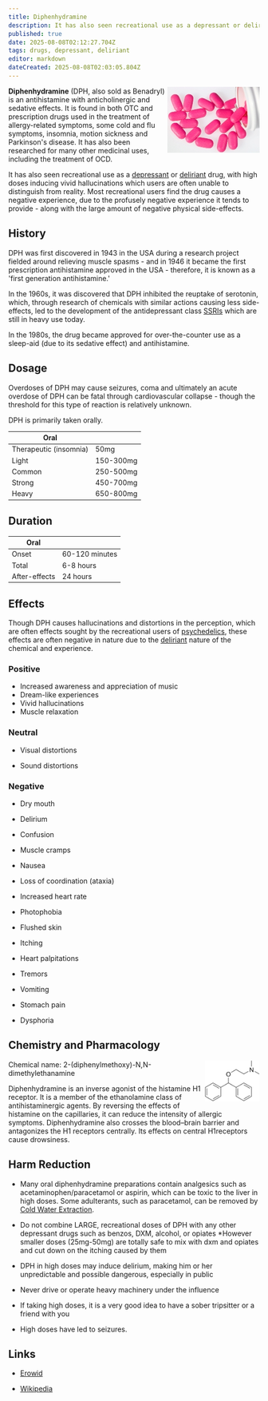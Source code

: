 ```yaml
---
title: Diphenhydramine
description: It has also seen recreational use as a depressant or deliriant drug, with high doses inducing vivid hallucinations which users are often unable to distinguish...
published: true
date: 2025-08-08T02:12:27.704Z
tags: drugs, depressant, deliriant
editor: markdown
dateCreated: 2025-08-08T02:03:05.804Z
---
```


<img src="/assets/benadryl.jpg" align="right">

**Diphenhydramine** (DPH, also sold as Benadryl) is an antihistamine with anticholinergic and sedative effects. It is found in both OTC and prescription drugs used in the treatment of allergy-related symptoms, some cold and flu symptoms, insomnia, motion sickness and Parkinson's disease. It has also been researched for many other medicinal uses, including the treatment of OCD.

It has also seen recreational use as a [depressant](/en/depressants) or [deliriant](/en/deliriants) drug, with high doses inducing vivid hallucinations which users are often unable to distinguish from reality. Most recreational users find the drug causes a negative experience, due to the profusely negative experience it tends to provide - along with the large amount of negative physical side-effects.

## History

DPH was first discovered in 1943 in the USA during a research project fielded around relieving muscle spasms - and in 1946 it became the first prescription antihistamine approved in the USA - therefore, it is known as a 'first generation antihistamine.'

In the 1960s, it was discovered that DPH inhibited the reuptake of serotonin, which, through research of chemicals with similar actions causing less side-effects, led to the development of the antidepressant class [SSRIs](/en/ssris) which are still in heavy use today.

In the 1980s, the drug became approved for over-the-counter use as a sleep-aid (due to its sedative effect) and antihistamine.

## Dosage

Overdoses of DPH may cause seizures, coma and ultimately an acute overdose of DPH can be fatal through cardiovascular collapse - though the threshold for this type of reaction is relatively unknown.

DPH is primarily taken orally.

| Oral |  |
|------|---|
| Therapeutic (insomnia) | 50mg |
| Light | 150-300mg |
| Common | 250-500mg |
| Strong | 450-700mg |
| Heavy | 650-800mg |

## Duration

| Oral |  |
|------|---|
| Onset | 60-120 minutes |
| Total | 6-8 hours |
| After-effects | 24 hours |

## Effects

Though DPH causes hallucinations and distortions in the perception, which are often effects sought by the recreational users of [psychedelics](/en/psychedelics), these effects are often negative in nature due to the [deliriant](/en/deliriants) nature of the chemical and experience.

### Positive
* Increased awareness and appreciation of music
* Dream-like experiences
* Vivid hallucinations
* Muscle relaxation

### Neutral

* Visual distortions

* Sound distortions

### Negative

* Dry mouth

* Delirium

* Confusion

* Muscle cramps

* Nausea

* Loss of coordination (ataxia)

* Increased heart rate

* Photophobia

* Flushed skin

* Itching

* Heart palpitations

* Tremors

* Vomiting

* Stomach pain

* Dysphoria

## Chemistry and Pharmacology
<img src="/assets/dph_molecule.png" width="110" align="right">

Chemical name: 2-(diphenylmethoxy)-N,N-dimethylethanamine

Diphenhydramine is an inverse agonist of the histamine H1 receptor. It is a member of the ethanolamine class of antihistaminergic agents. By reversing the effects of histamine on the capillaries, it can reduce the intensity of allergic symptoms. Diphenhydramine also crosses the blood–brain barrier and antagonizes the H1 receptors centrally. Its effects on central H1receptors cause drowsiness.

## Harm Reduction

* Many oral diphenhydramine preparations contain analgesics such as acetaminophen/paracetamol or aspirin, which can be toxic to the liver in high doses. Some adulterants, such as paracetamol, can be removed by [Cold Water Extraction](/en/guides/cold-water-extraction).

* Do not combine LARGE, recreational doses of DPH with any other depressant drugs such as benzos, DXM, alcohol, or opiates
      *However smaller doses (25mg-50mg) are totally safe to mix with dxm and opiates and cut down on the itching caused by them 

* DPH in high doses may induce delirium, making him or her unpredictable and possible dangerous, especially in public

* Never drive or operate heavy machinery under the influence

* If taking high doses, it is a very good idea to have a sober tripsitter or a friend with you

* High doses have led to seizures. 

## Links

* [Erowid](http://www.erowid.org/pharms/diphenhydramine/diphenhydramine.shtml)

* [Wikipedia](https://en.wikipedia.org/wiki/Diphenhydramine)